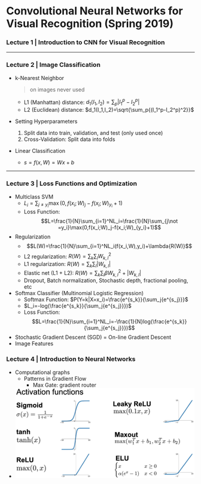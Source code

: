# Convolutional Neural Networks for Visual Recognition (Spring 2019)

<!-- scp /home/chenxu.cnarutox/cs231n/index.html root@66.42.107.116:/root/chenwx.com/other/cs231n -->

### Lecture 1 | Introduction to CNN for Visual Recognition

---

### Lecture 2 | Image Classification

- k-Nearest Neighbor

  > on images never used

  - L1 (Manhattan) distance: $d_1(I_1,I_2)=\sum_p{|I_1^p-I_2^p|}$
  - L2 (Euclidean) distance: $d_1(I_1,I_2)=\sqrt{\sum_p{(I_1^p-I_2^p)^2}}$

- Setting Hyperparameters
  1. Split data into train, validation, and test (only used once)
  2. Cross-Validation: Split data into folds
- Linear Classification
  - $s=f(x,W) = Wx + b$

---

### Lecture 3 | Loss Functions and Optimization

- Multiclass SVM
  - $L_i=\sum_{j\not =y_i}\max(0,f(x_i;W)_j-f(x_i;W)_{y_i}+1)$
  - Loss Function:
    $$L=\frac{1}{N}\sum_{i=1}^NL_i=\frac{1}{N}\sum_{j\not =y_i}\max(0,f(x_i;W)_j-f(x_i;W)_{y_i}+1)$$
- Regularization
  - $$L(W)=\frac{1}{N}\sum_{i=1}^NL_i(f(x_i,W),y_i)+\lambda{R(W)}$$
  - L2 regularization: $R(W)=\sum_k\sum_lW_{k,l}^2$
  - L1 regularization: $R(W)=\sum_k\sum_l|W_{k,l}|$
  - Elastic net (L1 + L2): $R(W)=\sum_k\sum_l\beta{W_{k,l}^2}+|W_{k,l}|$
  - Dropout, Batch normalization, Stochastic depth, fractional pooling, etc
- Softmax Classifier (Multinomial Logistic Regression)
  - Softmax Function: $P(Y=k|X=x_i)=\frac{e^{s_k}}{\sum_j{e^{s_j}}}$
  - $L_i=-log(\frac{e^{s_k}}{\sum_j{e^{s_j}}})$
  - Loss Function:
    $$L=\frac{1}{N}\sum_{i=1}^NL_i=-\frac{1}{N}log(\frac{e^{s_k}}{\sum_j{e^{s_j}}})$$
- Stochastic Gradient Descent (SGD) = On-line Gradient Descent
- Image Features

### Lecture 4 | Introduction to Neural Networks

- Computational graphs
  - Patterns in Gradient Flow
    - Max Gate: gradient router
- ![Snipaste_2020-02-23_16-20-44](/assets/Snipaste_2020-02-23_16-20-44_p5tnag4t1.png)

<!-- sdas < img src="https://render.githubusercontent.com/render/math?math=e^{i \pi} = -1">sasdsd -->
